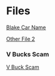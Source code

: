 # Files
[Blake Car Name](files/blakescar.png)

[Other File 2](files/blakescar.png)
### V Bucks Scam
[V Buck Scam](files/VBUCK-SCAM.png)